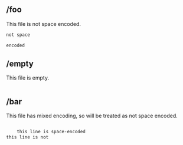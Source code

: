 ## /foo

This file is not space encoded.

```txt
not space

encoded
```

## /empty

This file is empty.

```txt
```

## /bar

This file has mixed encoding, so will be treated as not space encoded.

```txt

    this line is space-encoded
this line is not
```